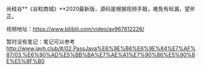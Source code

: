 尚硅谷**《谷粒商城》**2020最新版，源码是根据视频手敲，难免有纰漏，望斧正。

视频地址：https://www.bilibili.com/video/av967612226/

暂时没有笔记：笔记可以参考 http://www.jayh.club/#/02.PassJava%E6%9E%B6%E6%9E%84%E7%AF%87/03.%E6%90%AD%E5%BB%BA%E7%AE%A1%E7%90%86%E5%90%8E%E5%8F%B0
